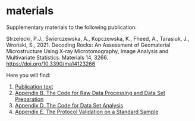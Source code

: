 # materials
Supplementary materials to the following publication:  
  
Strzelecki, P.J., Świerczewska, A., Kopczewska, K., Fheed, A., Tarasiuk, J., Wroński, S., 2021. Decoding Rocks: An Assessment of Geomaterial Microstructure Using X-ray Microtomography, Image Analysis and Multivariate Statistics. Materials 14, 3266. https://doi.org/10.3390/ma14123266

Here you will find:
1. [Publication text](https://github.com/piotrstrzelecki/materials/blob/main/2021_Strzelecki_et_al_materials-14-03266.pdf/)  
2. [Appendix B. The Code for Raw Data Processing and Data Set Preparation](https://github.com/piotrstrzelecki/materials/blob/main/Appendix%20B.%20The%20Code%20for%20Raw%20Data%20Processing%20and%20Data%20Set%20Preparation.R)  
3. [Appendix D. The Code for Data Set Analysis](https://github.com/piotrstrzelecki/materials/blob/main/Appendix%20D.%20The%20Code%20for%20Data%20Set%20Analysis.R)  
4. [Appendix E. The Protocol Validation on a Standard Sample](https://github.com/piotrstrzelecki/materials/tree/main/standard%20sample)  

